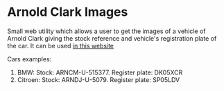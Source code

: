 # Arnold Clark Images
Small web utility which allows a user to get the images of a vehicle of Arnold Clark giving the stock reference and vehicle's registration plate of the car.
It can be used [in this website](http://arnold-clark.herokuapp.com)

Cars examples:

1. BMW: Stock: ARNCM-U-515377. Register plate: DK05XCR
2. Citroen: Stock: ARNDJ-U-5079. Register plate: SP05LDV